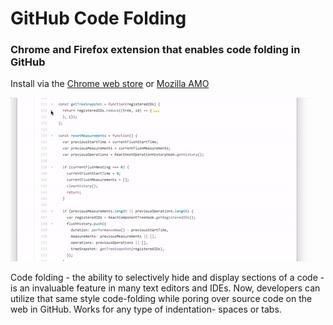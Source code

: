 # GitHub Code Folding
### Chrome and Firefox extension that enables code folding in GitHub
Install via the [Chrome web store](https://chrome.google.com/webstore/detail/github-code-folding/lefcpjbffalgdcdgidjdnmabfenecjdf/) or [Mozilla AMO](https://addons.mozilla.org/en-US/firefox/addon/github-code-folding/) 

![demo](/images/demo.gif)

Code folding - the ability to selectively hide and display sections of a code - is an invaluable feature in many text editors and IDEs. 
Now, developers can utilize that same style code-folding while poring over source code on the web in GitHub. Works for any type of indentation- spaces or tabs.
